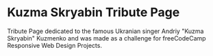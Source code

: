 # Kuzma Skryabin Tribute Page
Tribute Page dedicated to the famous Ukranian singer Andriy "Kuzma Skryabin" Kuzmenko and was made as a challenge for freeCodeCamp Responsive Web Design Projects.
